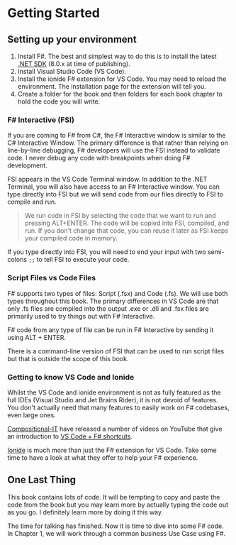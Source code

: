 # Getting Started

## Setting up your environment

1. Install F#. The best and simplest way to do this is to install the latest [.NET SDK](<https://dotnet.microsoft.com/download>) (8.0.x at time of publishing).
1. Install Visual Studio Code (VS Code).
1. Install the ionide F# extension for VS Code. You may need to reload the environment. The installation page for the extension will tell you.
1. Create a folder for the book and then folders for each book chapter to hold the code you will write.

### F# Interactive (FSI)

If you are coming to F# from C#, the F# Interactive window is similar to the C# Interactive Window. The primary difference is that rather than relying on line-by-line debugging, F# developers will use the FSI instead to validate code. I never debug any code with breakpoints when doing F# development. 

FSI appears in the VS Code Terminal window. In addition to the .NET Terminal, you will also have access to an F# Interactive window. You can type directly into FSI but we will send code from our files directly to FSI to compile and run. 

> We run code in FSI by selecting the code that we want to run and pressing ALT+ENTER. The code will be copied into FSI, compiled, and run. If you don't change that code, you can reuse it later as FSI keeps your compiled code in memory.

If you type directly into FSI, you will need to end your input with two semi-colons ```;;``` to tell FSI to execute your code.

### Script Files vs Code Files

F# supports two types of files: Script (.fsx) and Code (.fs). We will use both types throughout this book. The primary differences in VS Code are that only .fs files are compiled into the output .exe or .dll and .fsx files are primarily used to try things out with F# Interactive. 

F# code from any type of file can be run in F# Interactive by sending it using ALT + ENTER.

There is a command-line version of FSI that can be used to run script files but that is outside the scope of this book.

### Getting to know VS Code and Ionide

Whilst the VS Code and ionide environment is not as fully featured as the full IDEs (Visual Studio and Jet Brains Rider), it is not devoid of features. You don't actually need that many features to easily work on F# codebases, even large ones.

[Compositional-IT](<https://www.compositional-it.com/>) have released a number of videos on YouTube that give an introduction to [VS Code + F# shortcuts](<https://www.youtube.com/playlist?list=PLlzAi3ycg2x27lPUwp3Z-M2m44n681cED>).

[Ionide](<https://ionide.io/index.html>) is much more than just the F# extension for VS Code. Take some time to have a look at what they offer to help your F# experience.

## One Last Thing

This book contains lots of code. It will be tempting to copy and paste the code from the book but you may learn more by actually typing the code out as you go. I definitely learn more by doing it this way. 

The time for talking has finished. Now it is time to dive into some F# code. In Chapter 1, we will work through a common business Use Case using F#.